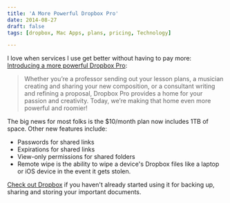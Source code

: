 ```yaml
---
title: 'A More Powerful Dropbox Pro'
date: 2014-08-27
draft: false
tags: [dropbox, Mac Apps, plans, pricing, Technology]

---
```


I love when services I use get better without having to pay more: [Introducing a more powerful Dropbox Pro](https://blog.dropbox.com/2014/08/introducing-more-powerful-dropbox-pro/):

> Whether you’re a professor sending out your lesson plans, a musician creating and sharing your new composition, or a consultant writing and refining a proposal, Dropbox Pro provides a home for your passion and creativity. Today, we’re making that home even more powerful and roomier!

The big news for most folks is the $10/month plan now includes 1TB of space. Other new features include:

*   Passwords for shared links
*   Expirations for shared links
*   View-only permissions for shared folders
*   Remote wipe is the ability to wipe a device's Dropbox files like a laptop or iOS device in the event it gets stolen.

[Check out Dropbox](http://db.tt/czHe7sK) if you haven't already started using it for backing up, sharing and storing your important documents.